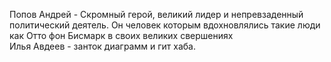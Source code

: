 Попов Андрей - Скромный герой, великий лидер и непревзаденный политический деятель. Он человек которым вдохновлялись такие люди как Отто фон Бисмарк в своих великих свершениях <br>
Илья Авдеев - занток диаграмм и гит хаба. <br>

